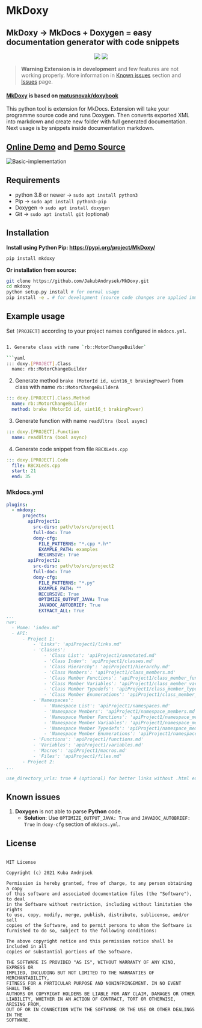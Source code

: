 # MkDoxy

## MkDoxy → MkDocs + Doxygen = easy documentation generator with code snippets


<p align="center">
<a href="https://hits.seeyoufarm.com"><img src="https://hits.seeyoufarm.com/api/count/incr/badge.svg?url=https%3A%2F%2Fgithub.com%2FJakubAndrysek%2FMkDoxy&count_bg=%2379C83D&title_bg=%23555555&icon=&icon_color=%23E7E7E7&title=hits&edge_flat=true"/></a>
<img src="https://img.shields.io/github/license/JakubAndrysek/MkDoxy?style=flat-square">
</p>


> **Warning**
> **Extension is in development** and few features are not working properly. 
> More information in [Known issues](#known-issues) section and [Issues](https://github.com/JakubAndrysek/MkDoxy/issues) page.

#### [MkDoxy](https://github.com/JakubAndrysek/MkDoxy) is based on  [matusnovak/doxybook](https://matusnovak.github.io/doxybook)

This python tool is extension for MkDocs. Extension will take your programme source code and runs Doxygen.
Then converts exported XML into markdown and create new folder with full generated documentation.
Next usage is by snippets inside documentation markdown.

## [Online Demo](https://jakubandrysek.github.io/MkDoxy-demo/) and [Demo Source](https://github.com/JakubAndrysek/MkDoxy-demo)


![Basic-implementation](https://github.com/JakubAndrysek/MkDoxy/raw/main/docs/media/Basic-implementation.png)

## Requirements

- python 3.8 or newer → `sudo apt install python3`
- Pip → `sudo apt install python3-pip`
- Doxygen → `sudo apt install doxygen`
- Git → `sudo apt install git` (optional)

## Installation

**Install using Python Pip: <https://pypi.org/project/MkDoxy/>**

```bash
pip install mkdoxy
```

**Or installation from source:**

```bash
git clone https://github.com/JakubAndrysek/MkDoxy.git
cd mkdoxy
python setup.py install # for normal usage
pip install -e . # for development (source code changes are applied immediately)
```

## Example usage

Set `[PROJECT]` according to your project names configured in `mkdocs.yml`.

```bash

1. Generate class with name `rb::MotorChangeBuilder`

```yaml
::: doxy.[PROJECT].Class
  name: rb::MotorChangeBuilder
```

2. Generate method `brake (MotorId id, uint16_t brakingPower)` from class with name `rb::MotorChangeBuilderA`

```yaml
::: doxy.[PROJECT].Class.Method
  name: rb::MotorChangeBuilder
  method: brake (MotorId id, uint16_t brakingPower)
```

3. Generate function with name `readUltra (bool async)`

```yaml
::: doxy.[PROJECT].Function
  name: readUltra (bool async)
```

4. Generate code snippet from file `RBCXLeds.cpp`

```yaml
::: doxy.[PROJECT].Code
  file: RBCXLeds.cpp
  start: 21
  end: 35
```

### Mkdocs.yml

```yaml
plugins:
  - mkdoxy:
      projects:
        apiProject1:
          src-dirs: path/to/src/project1
          full-doc: True
          doxy-cfg:
            FILE_PATTERNS: "*.cpp *.h*"
            EXAMPLE_PATH: examples
            RECURSIVE: True
        apiProject2:
          src-dirs: path/to/src/project2
          full-doc: True
          doxy-cfg:
            FILE_PATTERNS: "*.py"
            EXAMPLE_PATH: ""
            RECURSIVE: True
            OPTIMIZE_OUTPUT_JAVA: True
            JAVADOC_AUTOBRIEF: True
            EXTRACT_ALL: True
...
nav:
  - Home: 'index.md'
  - API:
      - Project 1:
          - 'Links': 'apiProject1/links.md'
          - 'Classes':
              - 'Class List': 'apiProject1/annotated.md'
              - 'Class Index': 'apiProject1/classes.md'
              - 'Class Hierarchy': 'apiProject1/hierarchy.md'
              - 'Class Members': 'apiProject1/class_members.md'
              - 'Class Member Functions': 'apiProject1/class_member_functions.md'
              - 'Class Member Variables': 'apiProject1/class_member_variables.md'
              - 'Class Member Typedefs': 'apiProject1/class_member_typedefs.md'
              - 'Class Member Enumerations': 'apiProject1/class_member_enums.md'
          - 'Namespaces':
              - 'Namespace List': 'apiProject1/namespaces.md'
              - 'Namespace Members': 'apiProject1/namespace_members.md'
              - 'Namespace Member Functions': 'apiProject1/namespace_member_functions.md'
              - 'Namespace Member Variables': 'apiProject1/namespace_member_variables.md'
              - 'Namespace Member Typedefs': 'apiProject1/namespace_member_typedefs.md'
              - 'Namespace Member Enumerations': 'apiProject1/namespace_member_enums.md'
          - 'Functions': 'apiProject1/functions.md'
          - 'Variables': 'apiProject1/variables.md'
          - 'Macros': 'apiProject1/macros.md'
          - 'Files': 'apiProject1/files.md'
      - Project 2:
...

use_directory_urls: true # (optional) for better links without .html extension
```

## Known issues
1. **Doxygen** is not able to parse **Python** code. 
   - **Solution**: Use `OPTIMIZE_OUTPUT_JAVA: True` and `JAVADOC_AUTOBRIEF: True` in `doxy-cfg` section of `mkdocs.yml`.


## License

```

MIT License

Copyright (c) 2021 Kuba Andrýsek

Permission is hereby granted, free of charge, to any person obtaining a copy
of this software and associated documentation files (the "Software"), to deal
in the Software without restriction, including without limitation the rights
to use, copy, modify, merge, publish, distribute, sublicense, and/or sell
copies of the Software, and to permit persons to whom the Software is
furnished to do so, subject to the following conditions:

The above copyright notice and this permission notice shall be included in all
copies or substantial portions of the Software.

THE SOFTWARE IS PROVIDED "AS IS", WITHOUT WARRANTY OF ANY KIND, EXPRESS OR
IMPLIED, INCLUDING BUT NOT LIMITED TO THE WARRANTIES OF MERCHANTABILITY,
FITNESS FOR A PARTICULAR PURPOSE AND NONINFRINGEMENT. IN NO EVENT SHALL THE
AUTHORS OR COPYRIGHT HOLDERS BE LIABLE FOR ANY CLAIM, DAMAGES OR OTHER
LIABILITY, WHETHER IN AN ACTION OF CONTRACT, TORT OR OTHERWISE, ARISING FROM,
OUT OF OR IN CONNECTION WITH THE SOFTWARE OR THE USE OR OTHER DEALINGS IN THE
SOFTWARE.

```
